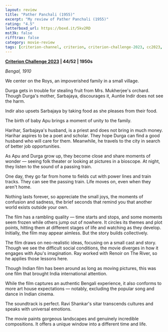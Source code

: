 ```yaml
---
layout: review
title: "Pather Panchali (1955)"
excerpt: "My review of Pather Panchali (1955)"
rating: "4.5"
letterboxd_url: https://boxd.it/5kv2RD
mst3k: false
rifftrax: false
category: movie-review
tags: [criterion-channel, criterion, criterion-challenge-2023, cc2023, claire-denis-req, 1001-movies, sight-and-sound, coming-of-age, solidarity]
---
```


<b><a href="https://boxd.it/pXW6q/detail" target="_blank" rel="noopener">Criterion Challenge 2023</a> | 44/52 | 1950s</b>

<i>Bengal, 1910</i>

We center on the Roys, an impoverished family in a small village.

Durga gets in trouble for stealing fruit from Mrs. Mukherjee's orchard. Though Durga's mother, Sarbajaya, discourages it, Auntie Indir does not see the harm.

Indir also upsets Sarbajaya by taking food as she pleases from their food.

The birth of baby Apu brings a moment of unity to the family.

Harihar, Sarbajaya's husband, is a priest and does not bring in much money. Harihar aspires to be a poet and scholar. They hope Durga can find a good husband who will care for them. Meanwhile, he travels to the city in search of better job opportunities.

As Apu and Durga grow up, they become close and share moments of wonder — seeing folk theater or looking at pictures in a bioscope. At night, they listen to the sound of a passing train.

One day, they go far from home to fields cut with power lines and train tracks. They can see the passing train. Life moves on, even when they aren't home.

Nothing lasts forever, so appreciate the small joys, the moments of confusion and sadness, the brief seconds that remind you that another world exists outside your own.

The film has a rambling quality — time starts and stops, and some moments seem frozen while others jump out of nowhere. It circles its themes and plot points, hitting them at different stages of life and watching as they develop. Initially, the film may appear aimless. But the story builds collectively.

The film draws on neo-realistic ideas, focusing on a small cast and story. Though we see the difficult social conditions, the movie diverges in how it engages with Apu's imagination. Ray worked with Renoir on The River, so he applies those lessons here.

Though Indian film has been around as long as moving pictures, this was one film that brought India international attention.

While the film captures an authentic Bengali experience, it also conforms to more art house expectations — notably, excluding the popular song and dance in Indian cinema.

The soundtrack is perfect. Ravi Shankar's sitar transcends cultures and speaks with universal emotions.

The movie paints gorgeous landscapes and genuinely incredible compositions. It offers a unique window into a different time and life.
